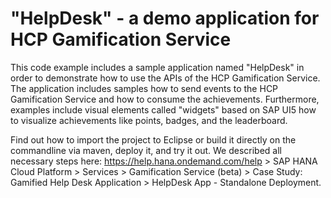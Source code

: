 # "HelpDesk" - a demo application for HCP Gamification Service

This code example includes a sample application named "HelpDesk" in order to demonstrate how to use the APIs of the HCP Gamification Service. The application includes samples how to send events to the HCP Gamification Service and how to consume the achievements. Furthermore, examples include visual elements called "widgets" based on SAP UI5 how to visualize achievements like points, badges, and the leaderboard.

Find out how to import the project to Eclipse or build it directly on the commandline via maven, deploy it, and try it out. We described all necessary steps here: https://help.hana.ondemand.com/help > SAP HANA Cloud Platform > Services > Gamification Service (beta) > Case Study: Gamified Help Desk Application > HelpDesk App - Standalone Deployment.
